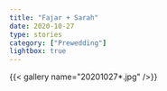 ```yaml
---
title: "Fajar + Sarah"
date: 2020-10-27
type: stories
category: ["Prewedding"]
lightbox: true
---
```


{{< gallery name="20201027*.jpg" />}}